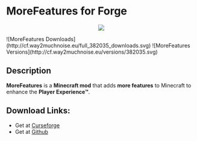 # MoreFeatures for Forge
<p align="center"><img src="https://github.com/xf8b/MoreFeatures/blob/1.15.2/src/main/resources/logo.png?raw=true"></p>
![MoreFeatures Downloads](http://cf.way2muchnoise.eu/full_382035_downloads.svg)
![MoreFeatures Versions](http://cf.way2muchnoise.eu/versions/382035.svg)

## Description
**MoreFeatures** is a **Minecraft mod** that adds **more features** to Minecraft to enhance the **Player Experience™**.
## Download Links:
- Get at [Curseforge](https://www.curseforge.com/minecraft/mc-mods/morefeatures/files/)  
- Get at [Github](https://github.com/xf8b/MoreFeatures/releases)
